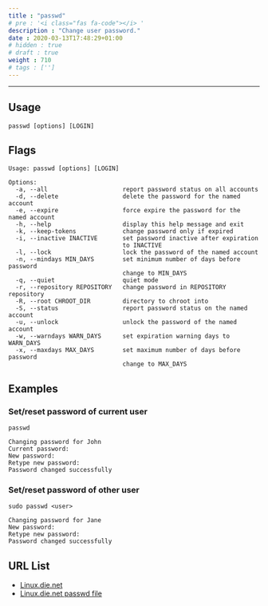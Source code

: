 ```yaml
---
title : "passwd"
# pre : '<i class="fas fa-code"></i> '
description : "Change user password."
date : 2020-03-13T17:48:29+01:00
# hidden : true
# draft : true
weight : 710
# tags : ['']
---
```


---

## Usage

```plain
passwd [options] [LOGIN]
```

## Flags

```plain
Usage: passwd [options] [LOGIN]

Options:
  -a, --all                     report password status on all accounts
  -d, --delete                  delete the password for the named account
  -e, --expire                  force expire the password for the named account
  -h, --help                    display this help message and exit
  -k, --keep-tokens             change password only if expired
  -i, --inactive INACTIVE       set password inactive after expiration
                                to INACTIVE
  -l, --lock                    lock the password of the named account
  -n, --mindays MIN_DAYS        set minimum number of days before password
                                change to MIN_DAYS
  -q, --quiet                   quiet mode
  -r, --repository REPOSITORY   change password in REPOSITORY repository
  -R, --root CHROOT_DIR         directory to chroot into
  -S, --status                  report password status on the named account
  -u, --unlock                  unlock the password of the named account
  -w, --warndays WARN_DAYS      set expiration warning days to WARN_DAYS
  -x, --maxdays MAX_DAYS        set maximum number of days before password
                                change to MAX_DAYS
```

## Examples

### Set/reset password of current user

```plain
passwd

Changing password for John
Current password:
New password:
Retype new password:
Password changed successfully
```

### Set/reset password of other user

```plain
sudo passwd <user>

Changing password for Jane
New password:
Retype new password:
Password changed successfully
```

## URL List

- [Linux.die.net](https://linux.die.net/man/1/passwd)
- [Linux.die.net passwd file](https://linux.die.net/man/5/passwd)

